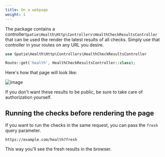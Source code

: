 ```yaml
---
title: On a webpage
weight: 1
---
```


The package contains a controller`Spatie\Health\Http\Controllers\HealthCheckResultsController` that can be used the render the latest results of all checks.  Simply use that controller in your routes on any URL you desire. 

```php
use Spatie\Health\Http\Controllers\HealthCheckResultsController

Route::get('health', HealthCheckResultsController::class);
```

Here's how that page will look like:

![image](/docs/laravel-health/v1/images/list-web.png)

If you don't want these results to be public, be sure to take care of authorization yourself.

## Running the checks before rendering the page

If you want to run the checks in the same request, you can pass the `fresh` query parameter.

```
https://example.com/health?fresh
```

This way you'll see the fresh results in the browser.
